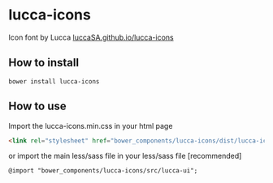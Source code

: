 # lucca-icons
Icon font by Lucca
[luccaSA.github.io/lucca-icons](http://luccaSA.github.io/lucca-icons)


## How to install
```
bower install lucca-icons
```
## How to use
Import the lucca-icons.min.css in your html page
```html
<link rel="stylesheet" href="bower_components/lucca-icons/dist/lucca-icons.min.css"/>
```
or import the main less/sass file in your less/sass file [recommended]
```less
@import "bower_components/lucca-icons/src/lucca-ui";
```
